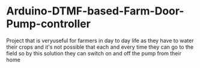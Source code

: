 # Arduino-DTMF-based-Farm-Door-Pump-controller
Project that is veryuseful for farmers in day to day life as they have to water their crops and it's not possible that each and every time they can go to the field so by this solution they can switch on and off the pump from their home
